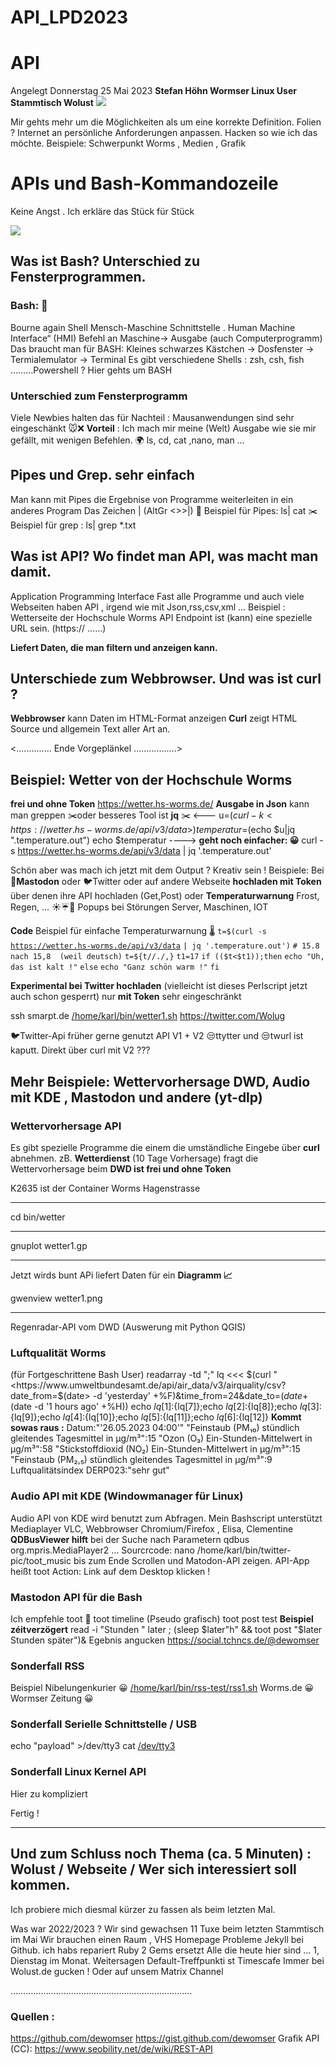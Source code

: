 # API_LPD2023
# API
Angelegt Donnerstag 25 Mai 2023
**Stefan Höhn   Wormser Linux User Stammtisch  Wolust**
![](file:///home/karl/Schreibtisch/wolust-tux.png)

Mir gehts mehr um die Möglichkeiten als um eine korrekte Definition.
Folien ? Internet an persönliche Anforderungen anpassen. Hacken so wie ich das möchte.
Beispiele:  Schwerpunkt Worms , Medien , Grafik

APIs und Bash-Kommandozeile
===========================
Keine Angst . Ich erkläre das Stück für Stück

![](file:///home/karl/Schreibtisch/450px-Rest-API.png)

Was ist Bash? Unterschied zu Fensterprogrammen.
-----------------------------------------------
### Bash: 🤗️
Bourne again Shell
Mensch-Maschine Schnittstelle . Human Machine Interface“ (HMI)
Befehl an Maschine-> Ausgabe  (auch Computerprogramm)
Das braucht  man  für BASH:
Kleines schwarzes Kästchen -> Dosfenster -> Termialemulator -> Terminal
Es gibt verschiedene Shells : zsh, csh, fish ………Powershell ?
Hier  gehts um BASH

### Unterschied zum Fensterprogramm
Viele Newbies halten das für Nachteil :
Mausanwendungen sind sehr eingeschänkt 🐭️❌️
**Vorteil** : Ich mach mir meine (Welt) Ausgabe  wie sie mir gefällt, mit wenigen Befehlen. 🌍️
ls, cd, cat ,nano, man …


Pipes und Grep. sehr einfach
----------------------------

Man kann mit Pipes die Ergebnise von Programme weiterleiten in ein anderes Program   Das Zeichen | (AltGr <>>|)
🔗️ Beispiel  für Pipes:  ls| cat
✂️ Beispiel für grep : ls| grep  *.txt

Was ist API?  Wo findet man API, was macht man damit.
-----------------------------------------------------
Application Programming Interface
Fast alle Programme und auch  viele Webseiten haben API , irgend wie mit  Json,rss,csv,xml …
Beispiel : Wetterseite der Hochschule Worms
API Endpoint ist (kann) eine spezielle URL sein. (https:// ……) 

**Liefert Daten, die man filtern und anzeigen kann.**

Unterschiede zum Webbrowser. Und was ist curl ?
-----------------------------------------------
**Webbrowser** kann Daten im HTML-Format anzeigen
**Curl** zeigt HTML Source und allgemein Text aller Art an.

<.............. Ende Vorgeplänkel .................>

Beispiel: Wetter von der Hochschule Worms
-----------------------------------------
**frei und ohne Token**
<https://wetter.hs-worms.de/>
**Ausgabe in Json**  kann man greppen ✂️oder besseres Tool ist **jq**  ✂️
<---
u=$(curl -k <https://wetter.hs-worms.de/api/v3/data>)
temperatur=$(echo $u|jq ".temperature.out")
echo $temperatur
---->
**geht noch einfacher: 😀️**
curl -s <https://wetter.hs-worms.de/api/v3/data> | jq '.temperature.out'
  
Schön aber was mach ich jetzt mit dem  Output ?
Kreativ sein !
Beispiele:
Bei 🐘️**Mastodon** oder 🐦️Twitter oder auf andere Webseite **hochladen mit Token** über denen ihre  API  hochladen  (Get,Post) 
oder **Temperaturwarnung**  Frost, Regen, … ☀️☔️🥶️
Popups bei Störungen  Server, Maschinen, IOT

**Code** Beispiel für einfache Temperaturwarnung 🌡️
``t=$(curl -s`` [``https://wetter.hs-worms.de/api/v3/data``](https://wetter.hs-worms.de/api/v3/data) ``| jq '.temperature.out')``
``# 15.8  nach 15,8  (weil deutsch)`` 
``t=${t//./,}``
``t1=17``
``if (($t<$t1));then``
   ``echo "Uh, das ist kalt !"``
``else``
  ``echo "Ganz schön warm !"``
``fi``

**Experimental  bei Twitter hochladen**  (vielleicht ist dieses Perlscript jetzt auch schon gesperrt)
nur **mit Token** sehr eingeschränkt


ssh smarpt.de [/home/karl/bin/wetter1.sh](file:///home/karl/bin/wetter1.sh)
<https://twitter.com/Wolug>

🐦️Twitter-Api früher gerne genutzt API V1 + V2
😒️ttytter und 😒️twurl ist kaputt.  Direkt über curl mit V2 ???

Mehr Beispiele: Wettervorhersage DWD, Audio mit KDE , Mastodon und andere (yt-dlp)
----------------------------------------------------------------------------------

### Wettervorhersage API
Es gibt spezielle Programme die einem die umständliche Eingebe über **curl** abnehmen.
zB. **Wetterdienst**  (10 Tage Vorhersage) fragt die Wettervorhersage beim **DWD ist frei und ohne Token**

K2635 ist der Container  Worms Hagenstrasse

*****
cd bin/wetter


*****
gnuplot wetter1.gp

*****
Jetzt wirds bunt  APi liefert Daten für ein **Diagramm  📈️**

gwenview wetter1.png


*****

Regenradar-API  vom DWD (Auswerung mit Python QGIS)

### Luftqualität Worms
(für Fortgeschrittene Bash User)
readarray -td ";" lq <<< $(curl "<https://www.umweltbundesamt.de/api/air_data/v3/airquality/csv?date_from=$(date> -d 'yesterday' +%F)&time_from=24&date_to=$(date +%F)&time_to=24&station=1460&lang=de" |grep -E x\|$(date -d '1 hours ago' +%H))
echo ${lq[1]}:${lq[7]};echo ${lq[2]}:${lq[8]};echo ${lq[3]}:${lq[9]};echo ${lq[4]}:${lq[10]};echo ${lq[5]}:${lq[11]};echo ${lq[6]}:${lq[12]}
**Kommt sowas raus :**
Datum:"'26.05.2023 04:00'"
"Feinstaub (PM₁₀) stündlich gleitendes Tagesmittel in µg/m³":15
"Ozon (O₃) Ein-Stunden-Mittelwert in µg/m³":58
"Stickstoffdioxid (NO₂) Ein-Stunden-Mittelwert in µg/m³":15
"Feinstaub (PM₂,₅) stündlich gleitendes Tagesmittel in µg/m³":9
Luftqualitätsindex DERP023:"sehr gut"


### Audio API mit KDE  (Windowmanager für Linux)
Audio API von KDE  wird benutzt zum Abfragen.
Mein Bashscript unterstützt Mediaplayer VLC, Webbrowser Chromium/Firefox , Elisa, Clementine
**QDBusViewer hilft** bei der Suche nach Parametern 
qdbus org.mpris.MediaPlayer2 …
Sourcrcode:
nano /home/karl/bin/twitter-pic/toot_music 
bis zum Ende Scrollen und  Matodon-API zeigen.   API-App heißt toot
Action:
Link auf dem Desktop klicken !

### Mastodon  API  für die Bash

Ich empfehle toot 🐘️
toot timeline (Pseudo grafisch)
toot  post  test
**Beispiel zéitverzögert**
read -i "Stunden " later ; (sleep $later"h"  && toot post "$later Stunden später")&
Egebnis angucken
<https://social.tchncs.de/@dewomser>

### Sonderfall RSS
Beispiel Nibelungenkurier 😀️
[/home/karl/bin/rss-test/rss1.sh](file:///home/karl/bin/rss-test/rss1.sh)
Worms.de 😀️
Wormser Zeitung 😀️

### Sonderfall Serielle Schnittstelle / USB
echo "payload" >/dev/tty3
cat [/dev/tty3](file:///dev/tty3)

### Sonderfall Linux Kernel API
Hier zu kompliziert

Fertig !

*****

Und  zum Schluss noch Thema (ca. 5 Minuten) : Wolust / Webseite / Wer sich interessiert soll kommen.
----------------------------------------------------------------------------------------------------

Ich probiere mich diesmal kürzer zu fassen als beim letzten Mal.

Was war  2022/2023 ?
Wir sind gewachsen 11 Tuxe beim letzten Stammtisch im Mai
Wir brauchen einen Raum , VHS 
Homepage Probleme  Jekyll bei Github.  ich habs repariert  Ruby 2 Gems  ersetzt
Alle die heute hier sind  … 1, Dienstag im Monat. Weitersagen
Default-Treffpunkti st Timescafe
Immer bei Wolust.de gucken !
Oder auf unsem Matrix Channel

………………………………………………………………

### Quellen :
<https://github.com/dewomser>
<https://gist.github.com/dewomser>
Grafik API (CC): <https://www.seobility.net/de/wiki/REST-API>


